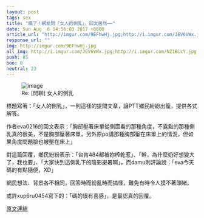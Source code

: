 ```yaml
---
layout: post
tags: sex
title: "瘋了！網友問「女人的側乳」，回文居然⋯⋯"
date: Sun Aug  6 14:56:03 2017 +0800
article_url: "http://imgur.com/9EFhwHj.jpg;http://i.imgur.com/JEV6VWx.jpg;http://i.imgur.com/NZ1BicY.jpg"
response_url: ""
img: http://imgur.com/9EFhwHj.jpg
all_img: http://i.imgur.com/JEV6VWx.jpg;http://i.imgur.com/NZ1BicY.jpg
push: 85
boo: 0
neutral: 23
---
```


<figure>
<img src="http://imgur.com/9EFhwHj.jpg" alt="image">
<figcaption>
Re: [閒聊] 女人的側乳
</figcaption>
</figure>



標題寫著：「女人的側乳」，一則這樣的提問文章，讓PTT鄉民紛紛出籠，提供各式解答。

作者eva0216的回文表示：「胸部壓著床單從側面看的那種角度，不露點的那種側乳真的很美，不是胸部壓著床單，另外原po講那種胸部壓在床單上的情況，但如果角度問題臉也被壓在床上」

對這篇回覆，鄉民紛紛表示：「台肯484都被妳榨乾惹」、「幹，為什麼奶好想變大了，我也要」、「大家快到這側乳下的陰影避暑啊」，而damu則評論說：「eva今天碼的有點隨便，XD」

網民想法、背景各不相同，回答時而紛亂時而搞怪，難免有時令人摸不著頭緒。

或許xup6ru0454寫下的：「碼的很有喜感」，是最認真的回覆。

<a href = "https://www.ptt.cc/bbs/sex/M.1502002568.A.E21.html">原文連結</a>

